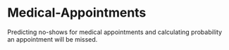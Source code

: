 # Medical-Appointments
Predicting no-shows for medical appointments and calculating probability an appointment will be missed.
